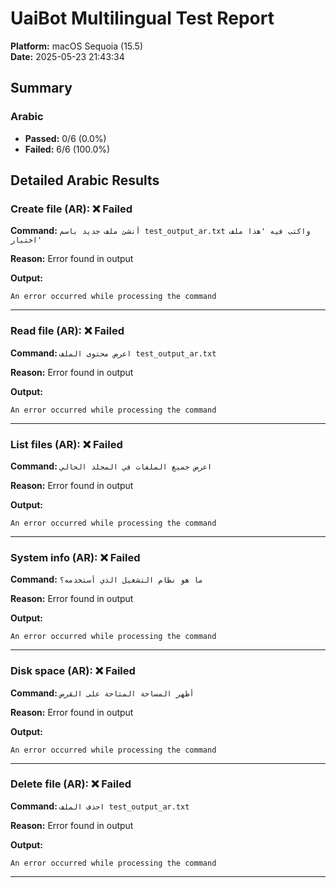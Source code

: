 # UaiBot Multilingual Test Report

**Platform:** macOS Sequoia (15.5)  
**Date:** 2025-05-23 21:43:34  

## Summary

### Arabic
- **Passed:** 0/6 (0.0%)
- **Failed:** 6/6 (100.0%)

## Detailed Arabic Results

### Create file (AR): ❌ Failed

**Command:** `أنشئ ملف جديد باسم test_output_ar.txt واكتب فيه 'هذا ملف اختبار'`

**Reason:** Error found in output

**Output:**

```
An error occurred while processing the command
```

---

### Read file (AR): ❌ Failed

**Command:** `اعرض محتوى الملف test_output_ar.txt`

**Reason:** Error found in output

**Output:**

```
An error occurred while processing the command
```

---

### List files (AR): ❌ Failed

**Command:** `اعرض جميع الملفات في المجلد الحالي`

**Reason:** Error found in output

**Output:**

```
An error occurred while processing the command
```

---

### System info (AR): ❌ Failed

**Command:** `ما هو نظام التشغيل الذي أستخدمه؟`

**Reason:** Error found in output

**Output:**

```
An error occurred while processing the command
```

---

### Disk space (AR): ❌ Failed

**Command:** `أظهر المساحة المتاحة على القرص`

**Reason:** Error found in output

**Output:**

```
An error occurred while processing the command
```

---

### Delete file (AR): ❌ Failed

**Command:** `احذف الملف test_output_ar.txt`

**Reason:** Error found in output

**Output:**

```
An error occurred while processing the command
```

---

